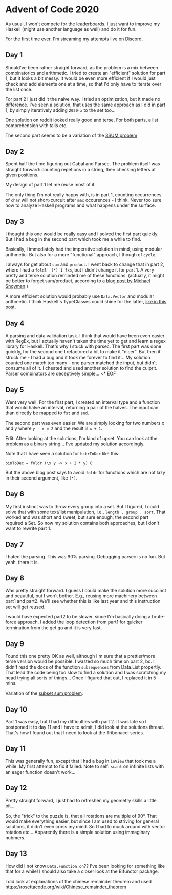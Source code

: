 # Advent of Code 2020

As usual, I won't compete for the leaderboards.
I just want to improve my Haskell (might use another language as well)
and do it for fun.

For the first time ever, I'm streaming my attempts live on Discord.

## Day 1

Should've been rather straight forward, as the problem is a mix between
combinatorics and arithmetic.
I tried to create an "efficient" solution for part 1, but it looks a bit
messy. It would be even more efficient if I would just check and add elements
one at a time, so that I'd only have to iterate over the list once.

For part 2 I just did it the naive way. I tried an optimization,
but it made no difference. I've seen a solution, that uses the same approach
as I did in part 1, by simply iteratively adding `2020-x` to the set too...

One solution on reddit looked really good and terse. For both parts,
a list comprehension with tails etc.

The second part seems to be a variation of the [3SUM problem](https://en.wikipedia.org/wiki/3SUM)

## Day 2

Spent half the time figuring out Cabal and Parsec.
The problem itself was straight forward: counting repetions in a string,
then checking letters at given positions.

My design of part 1 let me reuse most of it.

The only thing I'm not really happy with, is in part 1, counting occurrences
of `char` will not short-curcuit after `max` occurences - I think.
Never too sure how to analyze Haskell programs and what happens under the surface.

## Day 3

I thought this one would be really easy and I solved the first part quickly.
But I had a bug in the second part which took me a while to find.

Basically, I immediately had the imperative solution in mind, using modular
arithmetic. But also for a more "functional" approach, I though of `cycle`.

I always for get about `sum` and `product`. I went back to change that in
part 2, where I had a `foldl' (*) 1 fxs`, but I didn't change it for part 1.
A very pretty and terse solution reminded me of these functions.
(actually, it might be better to forget sum/product, according to a
[blog post by Michael Snoyman](https://www.snoyman.com/blog/2020/10/haskell-bad-parts-1).)

A more efficient solution would probably use `Data.Vector` and modular arithmetic.
I think Haskell's TypeClasses could shine for the latter, [like in this post](https://byorgey.wordpress.com/2020/02/15/competitive-programming-in-haskell-modular-arithmetic-part-1/).

## Day 4

A parsing and data validation task.
I think that would have been even easier with RegEx, but I actually haven't taken
the time yet to get and learn a regex library for Haskell.
That's why I stuck with parsec. The first part was done quickly, for the second
one I refactored a bit to make it "nicer".
But then it struck me - I had a bug and it took me forever to find it...
My solution counted one match too many - one parser matched the input, but didn't
consume all of it. I cheated and used another solution to find the culprit.
Parser combinators are deceptively simple... <* EOF

## Day 5

Went very well. For the first part, I created an interval type and a function
that would halve an interval, returning a pair of the halves.
The input can than directly be mapped to `fst` and `snd`.

The second part was even easier. We are simply looking for two numbers x and y
where `y - x = 2` and the result is `x + 1`.

Edit: After looking at the solutions, I'm kind of upset. You can look at the
problem as a binary string... I've updated my solution accordingly.

Note that I have seen a solution for `bstrToDec` like this:

    binToDec = foldr (\x y -> x + 2 * y) 0

But the above blog post says to avoid `foldr` for functions which are not lazy
in their second argument, like `(*)`.

## Day 6

My first instinct was to throw every group into a set. But I figured, I could
solve that with some text/list manipulation, i.e., `length . group . sort`.
That worked and was short and sweet, but sure enough, the second part required
a Set. So now my solution contains both approaches, but I don't want to rewrite
part 1.

## Day 7

I hated the parsing. This was 90% parsing. Debugging parsec is no fun.
But yeah, there it is.

## Day 8

Was pretty straight forward. I guess I could make the solution more succinct
and beautiful, but I won't bother. E.g., reusing more machinery between
part1 and part2. We'll see whether this is like last year and this instruction
set will get reused.

I would have expected part2 to be slower, since I'm basically doing a brute-
force approach. I added the loop detection from part1 for quicker termination
from the get go and it is very fast.

## Day 9

Found this one pretty OK as well, although I'm sure that a prettier/more terse
version would be possible.
I wasted so much time on part 2, bc. I didn't read the docs of the function
`subsequences` from Data.List propertly. That lead the code being too slow
to find a solution and I was scratching my head trying all sorts of things...
Once I figured that out, I replaced it in 5 mins.

Variation of the [subset sum problem](https://en.wikipedia.org/wiki/Subset_sum_problem).

## Day 10

Part 1 was easy, but I had my difficulties with part 2. It was late so
I postponed it to day 11 and I have to admit, I did look at the solutions thread.
That's how I found out that I need to look at the Tribonacci series.

## Day 11

This was generally fun, except that I had a bug in `inView` that took me a while.
My first attempt to fix it failed: Note to self: `scanl` on infinite lists with
an eager function doesn't work...

## Day 12

Pretty straight forward, I just had to refreshen my geometry skills a little bit...

So, the "trick" to the puzzle is, that all rotations are multiple of 90°. That would
make everything easier, but since I am used to striving for general solutions,
it didn't even cross my mind. So I had to muck around with vector rotation etc...
Apparently there is a simple solution using immaginary nubmers.

## Day 13

How did I not know `Data.Function.on`?? I've been looking for something like that for
a while! I should also take a closer look at the Bifunctor package.

I did look at explanations of the chinese remainder theorem and used
https://rosettacode.org/wiki/Chinese_remainder_theorem
